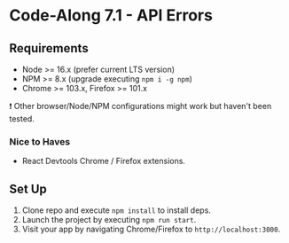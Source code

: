 # Code-Along 7.1 - API Errors

## Requirements

- Node >= 16.x (prefer current LTS version)
- NPM >= 8.x (upgrade executing `npm i -g npm`)
- Chrome >= 103.x, Firefox >= 101.x

❗ Other browser/Node/NPM configurations might work but haven't been tested.

### Nice to Haves

- React Devtools Chrome / Firefox extensions.

## Set Up

1. Clone repo and execute `npm install` to install deps.
2. Launch the project by executing `npm run start`.
3. Visit your app by navigating Chrome/Firefox to `http://localhost:3000`.
